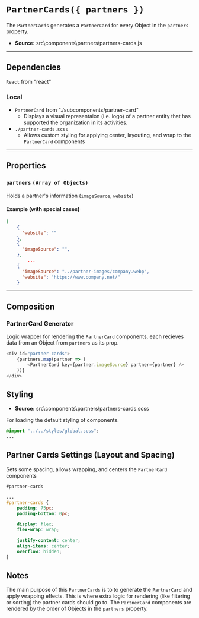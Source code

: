 # `PartnerCards({ partners })`
The `PartnerCards` generates a `PartnerCard` for every Object in the `partners` property.

- **Source:** src\components\partners\partners-cards.js

---

## Dependencies

`React` from "react"

### Local
- `PartnerCard` from "./subcomponents/partner-card"
    - Displays a visual representaion (i.e. logo) of a partner entity that has supported the organization in its activities.  
- `./partner-cards.scss`
    - Allows custom styling for applying center, layouting, and wrap to the `PartnerCard` components

---

## Properties

### `partners` `(Array of Objects)`

Holds a partner's information (`imageSource`, `website`)

#### Example (with special cases)
```JSON
[
    {
	  "website": ""
    },
	{
      "imageSource": "",
    },
		...
    {
      "imageSource": "../partner-images/company.webp",
	  "website": "https://www.company.net/"
    }
```

---

## Composition

### PartnerCard Generator
Logic wrapper for rendering the `PartnerCard` components, each recieves data from an Object from `partners` as its prop.

```javascript
<div id="partner-cards">
	{partners.map(partner => (
		<PartnerCard key={partner.imageSource} partner={partner} />
	))}
</div>
```

## Styling

- **Source:** src\components\partners\partners-cards.scss

For loading the default styling of components.
```css
@import "../../styles/global.scss";
...
```

## Partner Cards Settings (Layout and Spacing)
Sets some spacing, allows wrapping, and centers the `PartnerCard` components

`#partner-cards`
```css
...
#partner-cards {
	padding: 75px;
	padding-bottom: 0px;

	display: flex;
	flex-wrap: wrap;

	justify-content: center;
	align-items: center;
	overflow: hidden;
}
```

## Notes
The main purpose of this `PartnerCards` is to to generate the `PartnerCard` and apply wrapping effects. This is where extra logic for rendering (like filtering or sorting) the partner cards should go to. The `PartnerCard` components are rendered by the order of Objects in the `partners` property. 
